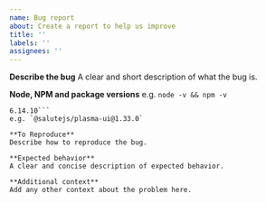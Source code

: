 ```yaml
---
name: Bug report
about: Create a report to help us improve
title: ''
labels: ''
assignees: ''
---
```


**Describe the bug**
A clear and short description of what the bug is.

**Node, NPM and package versions**
e.g. `node -v && npm -v`

````v13.12.0
6.14.10```
e.g. `@salutejs/plasma-ui@1.33.0`

**To Reproduce**
Describe how to reproduce the bug.

**Expected behavior**
A clear and concise description of expected behavior.

**Additional context**
Add any other context about the problem here.
````
